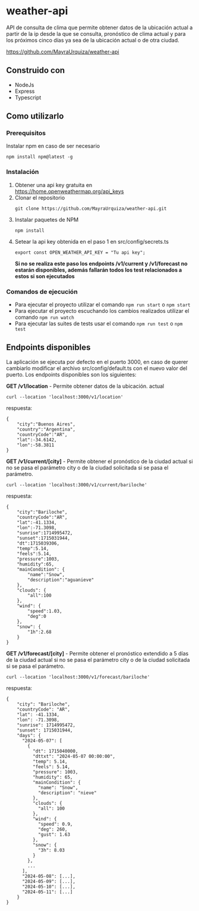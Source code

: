 # weather-api

API de consulta de clima que permite obtener datos de la ubicación actual a partir de la ip desde la que se consulta, pronóstico de clima actual y para los próximos cinco días ya sea de la ubicación actual o de otra ciudad.

https://github.com/MayraUrquiza/weather-api

## Construido con

- NodeJs
- Express
- Typescript

## Como utilizarlo

### Prerequisitos

Instalar npm en caso de ser necesario

```
npm install npm@latest -g
```

### Instalación

1. Obtener una api key gratuita en https://home.openweathermap.org/api_keys
2. Clonar el repositorio
   ```
   git clone https://github.com/MayraUrquiza/weather-api.git
   ```
3. Instalar paquetes de NPM
   ```
   npm install
   ```
4. Setear la api key obtenida en el paso 1 en src/config/secrets.ts
   ```
   export const OPEN_WEATHER_API_KEY = "Tu api key";
   ```
   **Si no se realiza este paso los endpoints /v1/current y /v1/forecast no estarán disponibles, además fallarán todos los test relacionados a estos si son ejecutados**

### Comandos de ejecución

- Para ejecutar el proyecto utilizar el comando `npm run start` o `npm start`
- Para ejecutar el proyecto escuchando los cambios realizados utilizar el comando `npm run watch`
- Para ejecutar las suites de tests usar el comando `npm run test` o `npm test`

## Endpoints disponibles

La aplicación se ejecuta por defecto en el puerto 3000, en caso de querer cambiarlo modificar el archivo src/config/default.ts con el nuevo valor del puerto. Los endpoints disponibles son los siguientes:

**GET /v1/location** - Permite obtener datos de la ubicación. actual

`curl --location 'localhost:3000/v1/location'`

respuesta:

```
{
    "city":"Buenos Aires",
    "country":"Argentina",
    "countryCode":"AR",
    "lat":-34.6142,
    "lon":-58.3811
}

```

**GET /v1/current/[city]** - Permite obtener el pronóstico de la ciudad actual si no se pasa el parámetro city o de la ciudad solicitada si se pasa el parámetro.

`curl --location 'localhost:3000/v1/current/bariloche'`

respuesta:

```
{
    "city":"Bariloche",
    "countryCode":"AR",
    "lat":-41.1334,
    "lon":-71.3098,
    "sunrise":1714995472,
    "sunset":1715031944,
    "dt":1715039306,
    "temp":5.14,
    "feels":5.14,
    "pressure":1003,
    "humidity":65,
    "mainCondition": {
        "name":"Snow",
        "description":"aguanieve"
    },
    "clouds": {
        "all":100
    },
    "wind": {
        "speed":1.03,
        "deg":0
    },
    "snow": {
        "1h":2.68
    }
}

```

**GET /v1/forecast/[city]** - Permite obtener el pronóstico extendido a 5 días de la ciudad actual si no se pasa el parámetro city o de la ciudad solicitada si se pasa el parámetro.

`curl --location 'localhost:3000/v1/forecast/bariloche'`

respuesta:

```
{
    "city": "Bariloche",
    "countryCode": "AR",
    "lat": -41.1334,
    "lon": -71.3098,
    "sunrise": 1714995472,
    "sunset": 1715031944,
    "days": {
      "2024-05-07": [
        {
          "dt": 1715040000,
          "dttxt": "2024-05-07 00:00:00",
          "temp": 5.14,
          "feels": 5.14,
          "pressure": 1003,
          "humidity": 65,
          "mainCondition": {
            "name": "Snow",
            "description": "nieve"
          },
          "clouds": {
            "all": 100
          },
          "wind": {
            "speed": 0.9,
            "deg": 260,
            "gust": 1.63
          },
          "snow": {
            "3h": 8.03
          }
        },
        ...
      ],
      "2024-05-08": [...],
      "2024-05-09": [...],
      "2024-05-10": [...],
      "2024-05-11": [...]
    }
}
```
